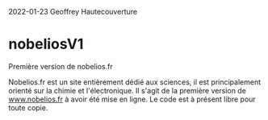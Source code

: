 2022-01-23
Geoffrey Hautecouverture

# nobeliosV1
Première version de nobelios.fr

Nobelios.fr est un site entièrement dédié aux sciences, il est principalement orienté sur la chimie et l'électronique.
Il s'agit de la première version de www.nobelios.fr à avoir été mise en ligne. Le code est à présent libre pour toute copie.
